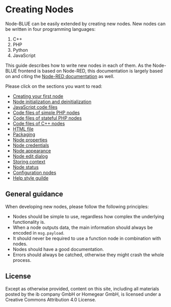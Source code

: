 # Creating Nodes

Node-BLUE can be easily extended by creating new nodes. New nodes can be written in four programming languages:

1. C++
2. PHP
3. Python
4. JavaScript

This guide describes how to write new nodes in each of them. As the Node-BLUE frontend is based on Node-RED, this documentation is largely based on and citing the [Node-RED documentation](https://nodered.org/docs/creating-nodes/) as well.

Please click on the sections you want to read:

* [Creating your first node](first_node.md)
* [Node initialization and deinitialization](node_initialization_and_deinitialization.md)
* [JavaScript code files](javascript_code_files.md)
* [Code files of simple PHP nodes](php_simple_code_files.md)
* [Code files of stateful PHP nodes](php_stateful_code_files.md)
* [Code files of C++ nodes](cpp_code_files.md)
* [HTML file](html_file.md)
* [Packaging](packaging.md)
* [Node properties](node_properties.md)
* [Node credentials](node_credentials.md)
* [Node appearance](node_appearance.md)
* [Node edit dialog](node_edit_dialog.md)
* [Storing context](node_context.md)
* [Node status](node_status.md)
* [Configuration nodes](configuration_nodes.md)
* [Help style guilde](node_help_style_guide.md)

## General guidance

When developing new nodes, please follow the following principles:

* Nodes should be simple to use, regardless how complex the underlying functionality is.
* When a node outputs data, the main information should always be encoded in `msg.payload`.
* It should never be required to use a function node in combination with nodes.
* Nodes should have a good documentation.
* Errors should always be catched, otherwise they might crash the whole process.

## License

Except as otherwise provided, content on this site, including all materials posted by the ib company GmbH or Homegear GmbH, is licensed under a Creative Commons Attribution 4.0 License.